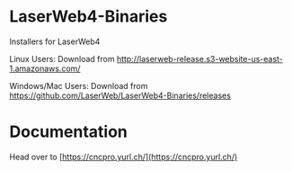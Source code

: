 # LaserWeb4-Binaries
Installers for LaserWeb4

Linux Users: Download from http://laserweb-release.s3-website-us-east-1.amazonaws.com/

Windows/Mac Users: Download from https://github.com/LaserWeb/LaserWeb4-Binaries/releases

# Documentation

Head over to [https://cncpro.yurl.ch/](https://cncpro.yurl.ch/)